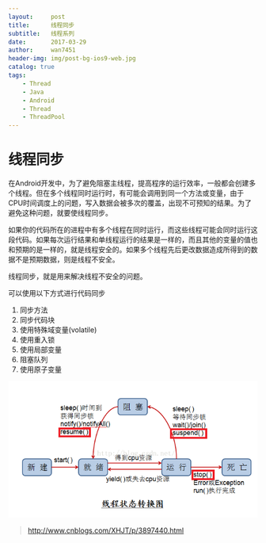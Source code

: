 ```yaml
---
layout:     post
title:      线程同步
subtitle:   线程系列
date:       2017-03-29
author:     wan7451
header-img: img/post-bg-ios9-web.jpg
catalog: true
tags:
    - Thread
    - Java
    - Android
    - Thread
    - ThreadPool
---
```

# 线程同步
在Android开发中，为了避免阻塞主线程，提高程序的运行效率，一般都会创建多个线程。但在多个线程同时运行时，有可能会调用到同一个方法或变量，由于CPU时间调度上的问题，写入数据会被多次的覆盖，出现不可预知的结果。为了避免这种问题，就要使线程同步。

如果你的代码所在的进程中有多个线程在同时运行，而这些线程可能会同时运行这段代码。如果每次运行结果和单线程运行的结果是一样的，而且其他的变量的值也和预期的是一样的，就是线程安全的。如果多个线程先后更改数据造成所得到的数据不是预期数据，则是线程不安全。

线程同步，就是用来解决线程不安全的问题。


可以使用以下方式进行代码同步

1. 同步方法
2. 同步代码块
3. 使用特殊域变量(volatile)
4. 使用重入锁
5. 使用局部变量
6. 阻塞队列
7. 使用原子变量


![](https://github.com/Wan7451/wan7451.github.io/blob/master/_posts/images/thread-status.png)

> http://www.cnblogs.com/XHJT/p/3897440.html

